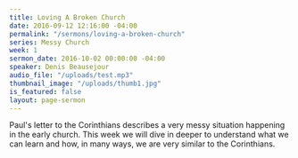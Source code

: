 ```yaml
---
title: Loving A Broken Church
date: 2016-09-12 12:16:00 -04:00
permalink: "/sermons/loving-a-broken-church"
series: Messy Church
week: 1
sermon_date: 2016-10-02 00:00:00 -04:00
speaker: Denis Beausejour
audio_file: "/uploads/test.mp3"
thumbnail_image: "/uploads/thumb1.jpg"
is_featured: false
layout: page-sermon
---
```


Paul's letter to the Corinthians describes a very messy situation happening in the early church. This week we will dive in deeper to understand what we can learn and how, in many ways, we are very similar to the Corinthians. 